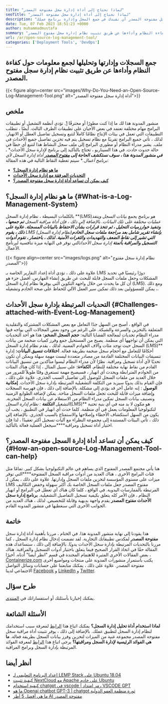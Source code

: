 ```yaml
---
title: "لماذا تحتاج إلى أداة إدارة سجل مفتوحة المصدر" 
seoTitle: "لماذا تحتاج إلى أداة إدارة سجل مفتوحة المصدر" 
description: "انتقل من خلال هذا الدليل لمعرفة كيف يمكن لأداة إدارة سجل مفتوحة المصدر أن تفيدك في جمع السجل وإدارة برنامج عملك." 
date: Tue, 07 Feb 2023 18:51:23 +0000
author: muhammadmustafa
summary: "جمع السجلات وإدارتها وتحليلها لجمع معلومات حول كفاءة النظام وأداءها عن طريق تثبيت نظام إدارة سجل مفتوح المصدر." 
url: /ar/open-source-log-management-tool/
categories: ['Deployment Tools', 'DevOps']
---
```


## جمع السجلات وإدارتها وتحليلها لجمع معلومات حول كفاءة النظام وأداءها عن طريق تثبيت نظام إدارة سجل مفتوح المصدر.

{{< figure align=center src="images/Why-Do-You-Need-an-Open-Source-Log-Management-Tool.png" alt="أداة إدارة سجل مفتوحة المصدر">}}


## ملخص
منشور المدونة هذا لك ما إذا كنت مطورًا أو محترفًا [1][1]. تؤدي أنظمة التشغيل أو تطبيقات البرامج مهام مختلفة تعتمد في بعض الأحيان على تطبيقات الطرف الثالث. أيضًا ، تتطلب التطبيقات التي تعمل في بيئات الإنتاج نظامًا كاملاً لتتبع وتسجيل تفاصيل العطل أو الانهيار. لذلك ، تأتي جميع البرامج تقريبًا مع نظام تسجيل يتم فيه تخزين تفاصيل جميع الأحداث في ملف. يشير مدراء النظام أو مطوري البرامج إلى ملف سجل النشاط هذا لتتبع أي خطأ في حالة حدوث حادث. في هذا السيناريو ، تحتاج بالتأكيد إلى برنامج لإدارة سجل الأحداث* ***. في منشور المدونة هذا ، سوف نستكشف الحاجة إلى [مفتوح المصدر][2]** أداة إدارة السجل لأي برنامج أعمال.**
سيتم تغطية النقاط التالية في هذه المقالة:
* [ **ما هو نظام إدارة السجل؟** ][3]
* [ **التحديات المرفقة مع إدارة سجل الأحداث** ][4]
* **[كيف يمكن أن تساعد أداة إدارة سجل مفتوحة المصدر؟][5]** 

## ما هو نظام إدارة السجل؟ {#What-is-a-Log-Management-System}

بالكلمات البسيطة ، نظام إدارة السجل **(LMS)**هو برنامج يجمع بيانات السجل وينفذ عمليات مختلفة على تلك البيانات. بالإضافة إلى ذلك ، فإن أداة مراقبة السجل* ***تم جمعها ، وتنفيذ خوارزميات التحليل ، ثم تتخذ قرارات بشأن الاحتفاظ بالبيانات المسجلة. علاوة على ذلك ، يقوم** LMS (نظام إدارة السجل)**بإنشاء تقرير شامل بعد مراجعة ملفات سجل الخادم التي تشير إلى نقاط الضعف والتهديدات والثغرات الأمنية. لذلك ، باختصار ، تقوم أدوات التسجيل والمراقبة بأتمتة** إدارة سجل الأحداث**التي توفر في النهاية ميزة تنافسية لبرنامج الأعمال.

{{< figure align=center src="images/logs.png" alt="نظام إدارة سجل مفتوح المصدر">}}

علاوة على ذلك ، تؤدي أداة إعداد التقارير الخاصة بـ LMS دورًا رئيسيًا في تحديد المشكلات وجعل ملفات السجل قابلة للبحث عن طريق إنشاء الفهارس. أفضل جزء هو أن كل ما يحدث من خلال واجهة التكوين التي يوفرها نظام إدارة السجل (LMS). ومع ذلك ، يمكن للمسؤولين بعد ذلك تمكين سير العمل الآلي للحفاظ على صحة الخادم وتشغيله.

## التحديات المرتبطة بإدارة سجل الأحداث {#Challenges-attached-with-Event-Log-Management}

في الواقع ، أصبح من السهل جدًا التعامل مع بعض المشكلات المشتركة والتقليدية المتعلقة بالتخزين والسرعة والشبكة. على الرغم من وجود بعض المجالات التي يواجه فيها مدراء النظام تحديات لمعالجة القضايا التالية:
**حجم السجل الضخم:** هذا هو أحد التحديات التي يمكن أن تواجهها أي منظمة. يصبح من المستحيل جمع وفرز كميات ضخمة من بيانات السجل حيث توجد مئات وآلاف الخوادم المعنية. لذلك ، يقدم نظام إدارة السجل (LMS)** أحكامًا للتعامل مع أحجام سجل ضخمة بطريقة فعالة.
**اختلافات تنسيق البيانات:**  إدارة تنسيقات البيانات المختلفة القادمة من مصادر متعددة ليست مهمة سهلة ويمكن أن تكون تحديًا لأي أداة تسجيل ومراقبة. نظرًا لأن مدراء النظام ليسوا متأكدين من تنسيق البيانات القادم من نقاط نهاية مختلفة للنظام.
**الكفاءة:**  على سبيل المثال ، إذا كان هناك المئات من الخوادم المترابطة ويحدث أي انهيار ، فسيصبح مهمة تستغرق وقتًا طويلاً للمرور من خلال العديد من ملفات السجل للوصول إلى تفاصيل السبب الجذري. علاوة على ذلك ، فإن القيام بذلك يدويًا سيزيد من التكلفة التشغيلية المرتبطة بإدارة سجل الأحداث.
**إمكانية الوصول** : إنه عامل آخر قد يؤدي إلى مشكلة. بالإضافة إلى ذلك ، فإن فهرسة السجلات وإضافة ميزات قابلة للبحث تجعل ملفات السجل متاحة. يمكن لإضافة الطوابع الزمنية وتصنيف بيانات السجل تمكين مدراء النظام من الاستعلام عن بيانات السجل المخزنة.
**التشغيل* ***التكلفة** : نظام إدارة السجل**(LMS)** هو مكون لا بد منه في أي بنية تحتية لتكنولوجيا المعلومات يعمل في أي منظمة. كلما حدث أي انهيار في التطبيق ، يجب أن يكون من السهل استكشاف الأخطاء وإصلاحها والاستمتاع بالسبب الجذري. بالإضافة إلى ذلك ، تأتي البيئات المستندة إلى مجموعة النظراء مع آليات تسجيل أكثر تعقيدًا ، لذا فإن اختيار أداة تسجيل ومراقبة****سيجعل العملية فعالة بالتأكيد.

## كيف يمكن أن تساعد أداة إدارة السجل مفتوحة المصدر؟ {#How-an-open-source-Log-Management-Tool-can-help}

هنا يأتي مجتمع المصدر المفتوح الذي يساهم في عالم التكنولوجيا بشكل كبير. تمامًا مثل فئات البرامج الأخرى ، هناك العديد من أدوات مراقبة السجل المفتوحة****التي توفر ميزات على مستوى المؤسسة لتخزين ملفات السجل وإدارتها. علاوة على ذلك ، يمكن لـ LMS مفتوح المصدر جعل ملفات السجل الخاصة بك أكثر سهولة وخفض التكاليف المرتبطة بالممارسات اليدوية.
في الواقع ، كلما كان هناك أي تعطل في البرامج أو انهيار النظام ، فإن الأمر كله يتعلق بكيفية تسجيل التفاصيل التشغيلية. **برنامج إدارة سجل الأحداث مفتوح المصدر** يقدم واجهة بديهية وقابلة للتخصيص. لذلك ، هناك العديد من الجوانب الأخرى التي سنغطيها في منشور المدونة القادم.

## خاتمة
هذا يقودنا إلى نهاية منشور المدونة هذا. في الختام ، مررنا بأهمية أداة إدارة سجل **مفتوحة المصدر** لمكدس تطبيقاتك التجارية. لقد تضمنت إدخال نظام إدارة السجل ، كما مررنا بالتحديات المرتبطة بإدارة سجل الأحداث يدويًا. بالإضافة إلى ذلك ، ستساعدك هذه المقالة حقًا في اتخاذ القرار الصحيح فيما يتعلق باختيار أدوات التسجيل والمراقبة. هناك بعض المقالات الأخرى المثيرة للاهتمام المجندة في قسم "انظر أيضا" أدناه.
أخيرًا ، [Containerize.com][6] يكتب باستمرار منشورات المدونة على منتجات ومواضيع أخرى مفتوحة المصدر. علاوة على ذلك ، يمكنك متابعتنا على حسابات وسائل التواصل الاجتماعي لدينا [Facebook][7] و [LinkedIn][8] و [Twitter][9].

## طرح سؤال
يمكنك إخبارنا بأسئلتك أو استفساراتك في [المنتدى][10].

## الأسئلة الشائعة
**لماذا استخدام أداة تحليل إدارة السجل؟** 
يمكنك اتباع هذا [الرابط][3] لمعرفة سبب استخدامك لنظام إدارة السجل لتطبيق عملك. بالإضافة إلى ذلك ، يوفر تثبيت أداة مراقبة سجل مفتوحة المصدر مجموعة غنية من الميزات لتخزين وفرز بيانات السجل بطريقة فعالة.
**ما هي الفوائد الرئيسية لإدارة السجل ومراقبتها؟** 
يرجى اتباع هذا [الرابط][5] لمعرفة الفوائد المرتبطة بإدارة السجل وبرامج المراقبة.

## أنظر أيضا
  * [إعداد البرنامج التعليمي لـ LEMP Stack على Ubuntu 18.04][11]
  * [كيفية تثبيت NextCloud مع Apache على خادم Ubuntu][12]
  * [كيفية استخدام chatgpt في vscode | رمز امتداد VSCODE GPT][13]
  * [ما هو Openai chatbot GPT-3 | chatgpt ثورة منظمة العفو الدولية][14]
  * [ما هي أفضل 5 أطر AI مفتوحة المصدر][15]



[1]: https://products.containerize.com/devops/
[2]: https://products.containerize.com/
[3]: #What-is-a-Log-Management-System
[4]: #Challenges-attached-with-Event-Log-Management
[5]: #How-an-open-source-Log-Management-Tool-can-help
[6]: https://www.containerize.com/
[7]: https://web.facebook.com/containerize
[8]: https://www.linkedin.com/company/containerize/
[9]: https://twitter.com/containerize_co
[10]: https://forum.containerize.com/
[11]: https://blog.containerize.com/web-server-solution-stack/setup-tutorial-for-lemp-stack-on-ubuntu-18-04/
[12]: https://blog.containerize.com/backup-and-sync-software/how-to-install-nextcloud-with-apache-on-ubuntu-server/
[13]: https://blog.containerize.com/artificial-intelligence/how-to-use-chatgpt-in-vscode-the-vscode-extension-codegpt/
[14]: https://blog.containerize.com/artificial-intelligence/what-is-openai-chatbot-gpt-3-chatgpt-an-ai-revolution/
[15]: https://blog.containerize.com/artificial-intelligence/top-5-open-source-ai-frameworks/

